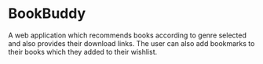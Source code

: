# BookBuddy
A web application which recommends books according to genre selected and also provides their download links. The user can also add bookmarks to their books which they added to their wishlist. 
